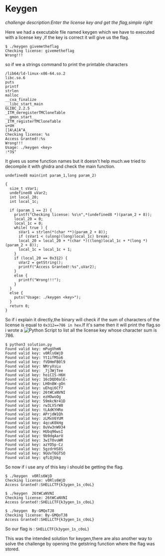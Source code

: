 # Keygen

*challenge description:Enter the license key and get the flag,simple right*

Here we had a executable file named keygen which we have to executed with a license key ,if the key is correct it will give us the flag.

```
$ ./keygen givemetheflag 
Checking license: givemetheflag
Wrong!!!
```
so if we a strings command to print the printable characters

```
/lib64/ld-linux-x86-64.so.2
libc.so.6
puts
printf
strlen
malloc
__cxa_finalize
__libc_start_main
GLIBC_2.2.5
_ITM_deregisterTMCloneTable
__gmon_start__
_ITM_registerTMCloneTable
u+UH
[]A\A]A^A_
Checking license: %s
Access Granted!:%s
Wrong!!!
Usage: ./keygen <key>
:*3$"
```
It gives us some function names but it doesn't help much.we tried to decompile it with ghidra and check the main function. 
```
undefined8 main(int param_1,long param_2)

{
  size_t sVar1;
  undefined8 uVar2;
  int local_20;
  int local_1c;
  
  if (param_1 == 2) {
    printf("Checking license: %s\n",*(undefined8 *)(param_2 + 8));
    local_20 = 0;
    local_1c = 0;
    while( true ) {
      sVar1 = strlen(*(char **)(param_2 + 8));
      if (sVar1 < (ulong)(long)local_1c) break;
      local_20 = local_20 + *(char *)((long)local_1c + *(long *)(param_2 + 8));
      local_1c = local_1c + 1;
    }
    if (local_20 == 0x312) {
      uVar2 = getString();
      printf("Access Granted!:%s",uVar2);
    }
    else {
      printf("Wrong!!!");
    }
  }
  else {
    puts("Usage: ./keygen <key>");
  }
  return 0;
}
```
So if i explain it directly,the binary will check if the sum of characters of the license is equal to `0x312==786 in hex`.If it's same then it will print the flag.so i wrote a ![Python]() Script to list all the license key whose character sum is 786.
```
$ python3 solution.py 
Found valid key: mPugVhmN
Found valid key: v0Rls6WjD
Found valid key: Yt1ifMSo6
Found valid key: fVDHmFB0l9
Found valid key: NMryXsLu
Found valid key: _7j3WjTee
Found valid key: hoiCIS-H6H
Found valid key: 16cDQD0alE-
Found valid key: LH0n8W-gOn
Found valid key: uEhqi6Cf7
Found valid key: 26tWCaNVNI
Found valid key: ezHOwoOg
Found valid key: 59mkcNr41D
Found valid key: rw3LVSrW8
Found valid key: tLAdKYHRo
Found valid key: APrjdW1Qh
Found valid key: zLMxV6YUM
Found valid key: 4qcuK0kHg
Found valid key: 8uVw3nW934
Found valid key: HUbq96wsI
Found valid key: 9b9dqAarU
Found valid key: 3w1TOvuWR
Found valid key: azYO5p-Cz
Found valid key: 5gzdrHS8S
Found valid key: 9GUvT6GTSO
Found valid key: qfLQjbkg
```
So now if i use any of this key i should be getting the flag.
```
$ ./keygen  v0Rls6WjD
Checking license: v0Rls6WjD
Access Granted!:SHELLCTF{k3ygen_1s_c0oL}

$ ./keygen  26tWCaNVNI
Checking license: 26tWCaNVNI
Access Granted!:SHELLCTF{k3ygen_1s_c0oL}

$ ./keygen  By-GMQoTJ8
Checking license: By-GMQoTJ8
Access Granted!:SHELLCTF{k3ygen_1s_c0oL}
```

So our flag is : `SHELLCTF{k3ygen_1s_c0oL}`


This was the intended solution for keygen,there are also another way to solve the challenge by opening the getstring function where the flag was stored.


